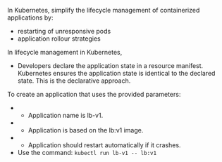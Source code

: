 In Kubernetes, simplify the lifecycle management of containerized applications by:
- restarting of unresponsive pods
- application rollour strategies

In lifecycle management in Kubernetes,
- Developers declare the application state in a resource manifest. Kubernetes ensures the application state is identical to the declared state. This is the declarative approach. 

To create an application that uses the provided parameters:
- - Application name is lb-v1.
- - Application is based on the lb:v1 image.
- - Application should restart automatically if it crashes.
- Use the command: ```kubectl run lb-v1 -- lb:v1```

